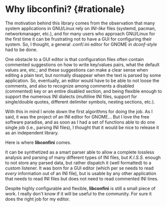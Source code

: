 Why libconfini? {#rationale}
============================

The motivation behind this library comes from the observation that many
system applications in GNU/Linux rely on _INI-like_ files (systemd, pacman,
networkmanager, etc.), and for many users who approach GNU/Linux for the
first time it can be frustrating not to have a GUI for configuring their
system. So, I thought, a general .conf/.ini editor for GNOME _in dconf-style_
had to be done.

One obstacle to a GUI editor is that configuration files often contain commented
suggestions on how to write key/values pairs, what the default values are, etc.;
and these suggestions can make a clear sense when editing a plain text, but
normally disappear when the text is parsed by some application. So, eventually,
an editor would have to be able to not loose the comments, and also to recognize
among comments a disabled (commented) key or an entire disabled section, and
being flexible enough to support the numerous INI dialects (multiline INI files,
support for single/double quotes, different delimiter symbols, nesting sections,
etc.).

With this in mind I wrote down the first algorithms for doing the job. As I
said, it was the project of an INI editor for GNOME... But I love the free
software paradise, and as soon as I had a set of functions able to do one
single job (i.e., parsing INI files), I thought that it would be nice to
release it as an independent library.

Here is where **libconfini** comes.

It can be synthetized as a smart parser able to allow a complete lossless
analysis and parsing of many different types of INI files, but _K.I.S.S._
enough to not store any parsed data, but rather dispatch it (well formatted)
to a custom listener. It was born for a GUI editor (which per se needs to read
_every_ information out of an INI file), but is usable by any other application
that needs to read INI files but does not need to read commented INI lines.

Despite highly configurable and flexible, **libconfini** is still a small
piece of work. I really don't know if it will be useful to the community. For
sure it does the right job for my editor.


